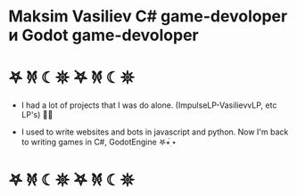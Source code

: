 # Maksim Vasiliev C# game-devoloper и Godot game-devoloper


# 𖤐 𐦍 ☾𖤓 ࣪𖤐 𐦍 ☾𖤓

- I had a lot of projects that I was do alone. (ImpulseLP-VasilievvLP, etc LP's) 🥀🖤

- I used to write websites and bots in javascript and python. Now I'm back to writing games in C#, GodotEngine 𖤐⭒๋࣭ ⭑

# 𖤐 𐦍 ☾𖤓 ࣪𖤐 𐦍 ☾𖤓

